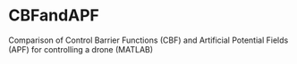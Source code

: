 # CBFandAPF
Comparison of Control Barrier Functions (CBF) and Artificial Potential Fields (APF) for controlling a drone (MATLAB)
